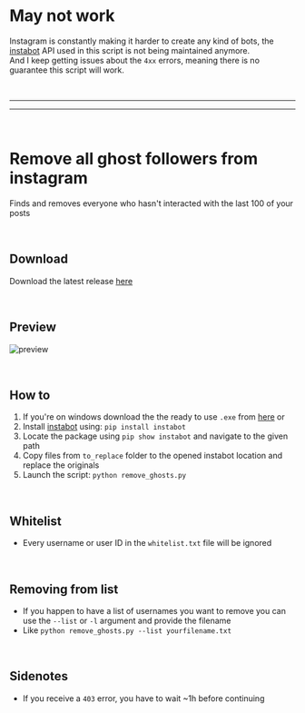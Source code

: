 # May not work
Instagram is constantly making it harder to create any kind of bots, the [instabot](https://github.com/ohld/igbot) API used in this script is not being maintained anymore.  
And I keep getting issues about the `4xx` errors, meaning there is no guarantee this script will work.

<br>

---
---

<br>

# Remove all ghost followers from instagram
Finds and removes everyone who hasn't interacted with the last 100 of your posts

<br>

## Download
Download the latest release [here](http://bit.ly/remove-ghosts-releases)  

<br>

## Preview
![preview](https://user-images.githubusercontent.com/25122875/124366716-fcff8d00-dc51-11eb-8183-e4a7c356776e.png)


<br>

## How to
1. If you're on windows download the the ready to use `.exe` from [here](http://bit.ly/remove-ghosts-releases) or
2. Install [instabot](https://github.com/ohld/igbot) using: `pip install instabot`
3. Locate the package using `pip show instabot` and navigate to the given path
4. Copy files from `to_replace` folder to the opened instabot location and replace the originals
5. Launch the script: `python remove_ghosts.py`

<br>

## Whitelist
- Every username or user ID in the `whitelist.txt` file will be ignored

<br>

## Removing from list
- If you happen to have a list of usernames you want to remove you can use the `--list` or `-l` argument and provide the filename
- Like `python remove_ghosts.py --list yourfilename.txt`

<br>

## Sidenotes
- If you receive a `403` error, you have to wait ~1h before continuing
